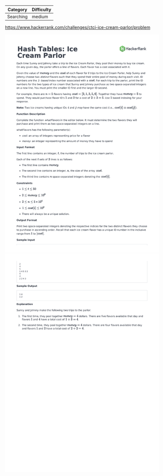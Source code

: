 | Category  | Difficulty |
| --------- | ---------- |
| Searching | medium     |

https://www.hackerrank.com/challenges/ctci-ice-cream-parlor/problem

![Description Part 1](./Description1.png)
![Description Part 2](./Description2.png)

